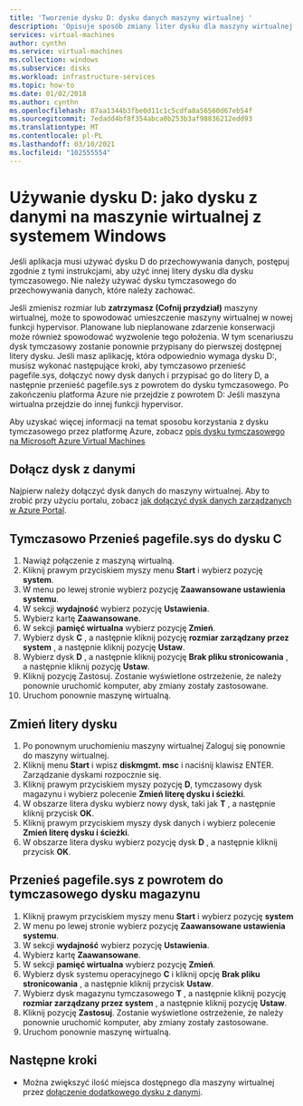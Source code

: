```yaml
---
title: 'Tworzenie dysku D: dysku danych maszyny wirtualnej '
description: 'Opisuje sposób zmiany liter dysku dla maszyny wirtualnej z systemem Windows, aby można było używać dysku D: jako dysku danych.'
services: virtual-machines
author: cynthn
ms.service: virtual-machines
ms.collection: windows
ms.subservice: disks
ms.workload: infrastructure-services
ms.topic: how-to
ms.date: 01/02/2018
ms.author: cynthn
ms.openlocfilehash: 87aa1344b3fbe0d11c1c5cdfa8a56560d67eb54f
ms.sourcegitcommit: 7edadd4bf8f354abca0b253b3af98836212edd93
ms.translationtype: MT
ms.contentlocale: pl-PL
ms.lasthandoff: 03/10/2021
ms.locfileid: "102555554"
---
```

# <a name="use-the-d-drive-as-a-data-drive-on-a-windows-vm"></a>Używanie dysku D: jako dysku z danymi na maszynie wirtualnej z systemem Windows
Jeśli aplikacja musi używać dysku D do przechowywania danych, postępuj zgodnie z tymi instrukcjami, aby użyć innej litery dysku dla dysku tymczasowego. Nie należy używać dysku tymczasowego do przechowywania danych, które należy zachować.

Jeśli zmienisz rozmiar lub **zatrzymasz (Cofnij przydział)** maszyny wirtualnej, może to spowodować umieszczenie maszyny wirtualnej w nowej funkcji hypervisor. Planowane lub nieplanowane zdarzenie konserwacji może również spowodować wyzwolenie tego położenia. W tym scenariuszu dysk tymczasowy zostanie ponownie przypisany do pierwszej dostępnej litery dysku. Jeśli masz aplikację, która odpowiednio wymaga dysku D:, musisz wykonać następujące kroki, aby tymczasowo przenieść pagefile.sys, dołączyć nowy dysk danych i przypisać go do litery D, a następnie przenieść pagefile.sys z powrotem do dysku tymczasowego. Po zakończeniu platforma Azure nie przejdzie z powrotem D: Jeśli maszyna wirtualna przejdzie do innej funkcji hypervisor.

Aby uzyskać więcej informacji na temat sposobu korzystania z dysku tymczasowego przez platformę Azure, zobacz [opis dysku tymczasowego na Microsoft Azure Virtual Machines](/archive/blogs/mast/understanding-the-temporary-drive-on-windows-azure-virtual-machines)

## <a name="attach-the-data-disk"></a>Dołącz dysk z danymi
Najpierw należy dołączyć dysk danych do maszyny wirtualnej. Aby to zrobić przy użyciu portalu, zobacz [jak dołączyć dysk danych zarządzanych w Azure Portal](attach-managed-disk-portal.md).

## <a name="temporarily-move-pagefilesys-to-c-drive"></a>Tymczasowo Przenieś pagefile.sys do dysku C
1. Nawiąż połączenie z maszyną wirtualną. 
2. Kliknij prawym przyciskiem myszy menu **Start** i wybierz pozycję **system**.
3. W menu po lewej stronie wybierz pozycję **Zaawansowane ustawienia systemu**.
4. W sekcji **wydajność** wybierz pozycję **Ustawienia**.
5. Wybierz kartę **Zaawansowane**.
6. W sekcji **pamięć wirtualna** wybierz pozycję **Zmień**.
7. Wybierz dysk **C** , a następnie kliknij pozycję **rozmiar zarządzany przez system** , a następnie kliknij pozycję **Ustaw**.
8. Wybierz dysk **D** , a następnie kliknij pozycję **Brak pliku stronicowania** , a następnie kliknij pozycję **Ustaw**.
9. Kliknij pozycję Zastosuj. Zostanie wyświetlone ostrzeżenie, że należy ponownie uruchomić komputer, aby zmiany zostały zastosowane.
10. Uruchom ponownie maszynę wirtualną.

## <a name="change-the-drive-letters"></a>Zmień litery dysku
1. Po ponownym uruchomieniu maszyny wirtualnej Zaloguj się ponownie do maszyny wirtualnej.
2. Kliknij menu **Start** i wpisz **diskmgmt. msc** i naciśnij klawisz ENTER. Zarządzanie dyskami rozpocznie się.
3. Kliknij prawym przyciskiem myszy pozycję **D**, tymczasowy dysk magazynu i wybierz polecenie **Zmień literę dysku i ścieżki**.
4. W obszarze litera dysku wybierz nowy dysk, taki jak **T** , a następnie kliknij przycisk **OK**. 
5. Kliknij prawym przyciskiem myszy dysk danych i wybierz polecenie **Zmień literę dysku i ścieżki**.
6. W obszarze litera dysku wybierz pozycję dysk **D** , a następnie kliknij przycisk **OK**. 

## <a name="move-pagefilesys-back-to-the-temporary-storage-drive"></a>Przenieś pagefile.sys z powrotem do tymczasowego dysku magazynu
1. Kliknij prawym przyciskiem myszy menu **Start** i wybierz pozycję **system**
2. W menu po lewej stronie wybierz pozycję **Zaawansowane ustawienia systemu**.
3. W sekcji **wydajność** wybierz pozycję **Ustawienia**.
4. Wybierz kartę **Zaawansowane**.
5. W sekcji **pamięć wirtualna** wybierz pozycję **Zmień**.
6. Wybierz dysk systemu operacyjnego **C** i kliknij opcję **Brak pliku stronicowania** , a następnie kliknij przycisk **Ustaw**.
7. Wybierz dysk magazynu tymczasowego **T** , a następnie kliknij pozycję **rozmiar zarządzany przez system** , a następnie kliknij pozycję **Ustaw**.
8. Kliknij pozycję **Zastosuj**. Zostanie wyświetlone ostrzeżenie, że należy ponownie uruchomić komputer, aby zmiany zostały zastosowane.
9. Uruchom ponownie maszynę wirtualną.

## <a name="next-steps"></a>Następne kroki
* Można zwiększyć ilość miejsca dostępnego dla maszyny wirtualnej przez [dołączenie dodatkowego dysku z danymi](attach-managed-disk-portal.md).
